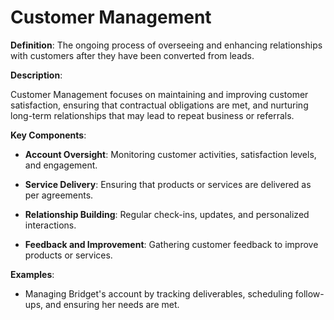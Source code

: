 # Customer Management

**Definition**: The ongoing process of overseeing and enhancing relationships with customers after they have been converted from leads.

**Description**:

Customer Management focuses on maintaining and improving customer satisfaction, ensuring that contractual obligations are met, and nurturing long-term relationships that may lead to repeat business or referrals.

**Key Components**:

- **Account Oversight**: Monitoring customer activities, satisfaction levels, and engagement.

- **Service Delivery**: Ensuring that products or services are delivered as per agreements.

- **Relationship Building**: Regular check-ins, updates, and personalized interactions.

- **Feedback and Improvement**: Gathering customer feedback to improve products or services.

**Examples**:

- Managing Bridget's account by tracking deliverables, scheduling follow-ups, and ensuring her needs are met. 
